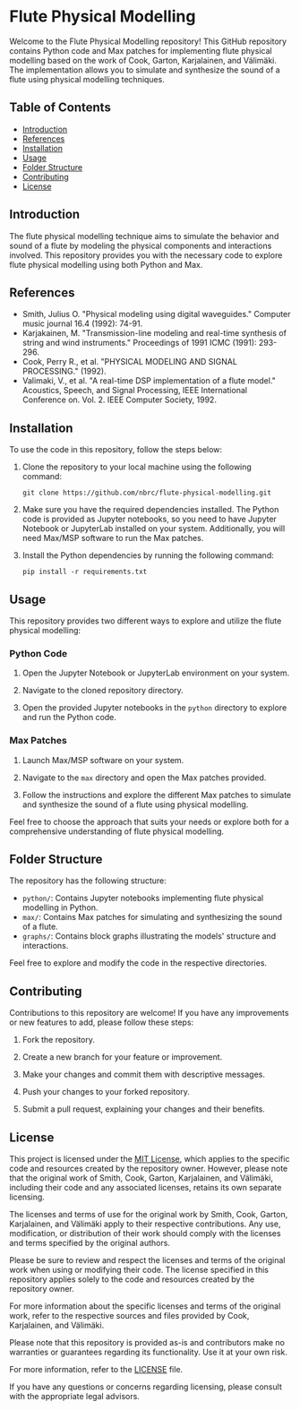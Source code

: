 # Flute Physical Modelling

Welcome to the Flute Physical Modelling repository! This GitHub repository contains Python code and Max patches for implementing flute physical modelling based on the work of Cook, Garton, Karjalainen, and Välimäki. The implementation allows you to simulate and synthesize the sound of a flute using physical modelling techniques.

## Table of Contents

- [Introduction](#introduction)
- [References](#references)
- [Installation](#installation)
- [Usage](#usage)
- [Folder Structure](#folder-structure)
- [Contributing](#contributing)
- [License](#license)

## Introduction

The flute physical modelling technique aims to simulate the behavior and sound of a flute by modeling the physical components and interactions involved. This repository provides you with the necessary code to explore flute physical modelling using both Python and Max.

## References

- Smith, Julius O. "Physical modeling using digital waveguides." Computer music journal 16.4 (1992): 74-91.
- Karjakainen, M. "Transmission-line modeling and real-time synthesis of string and wind instruments." Proceedings of 1991 ICMC (1991): 293-296.
- Cook, Perry R., et al. "PHYSICAL MODELING AND SIGNAL PROCESSING." (1992).
- Valimaki, V., et al. "A real-time DSP implementation of a flute model." Acoustics, Speech, and Signal Processing, IEEE International Conference on. Vol. 2. IEEE Computer Society, 1992.

## Installation

To use the code in this repository, follow the steps below:

1. Clone the repository to your local machine using the following command:
   ```
   git clone https://github.com/nbrc/flute-physical-modelling.git
   ```

2. Make sure you have the required dependencies installed. The Python code is provided as Jupyter notebooks, so you need to have Jupyter Notebook or JupyterLab installed on your system. Additionally, you will need Max/MSP software to run the Max patches.

3. Install the Python dependencies by running the following command:
   ```
   pip install -r requirements.txt
   ```

## Usage

This repository provides two different ways to explore and utilize the flute physical modelling:

### Python Code

1. Open the Jupyter Notebook or JupyterLab environment on your system.

2. Navigate to the cloned repository directory.

3. Open the provided Jupyter notebooks in the `python` directory to explore and run the Python code.

### Max Patches

1. Launch Max/MSP software on your system.

2. Navigate to the `max` directory and open the Max patches provided.

3. Follow the instructions and explore the different Max patches to simulate and synthesize the sound of a flute using physical modelling.

Feel free to choose the approach that suits your needs or explore both for a comprehensive understanding of flute physical modelling.

## Folder Structure

The repository has the following structure:

- `python/`: Contains Jupyter notebooks implementing flute physical modelling in Python.
- `max/`: Contains Max patches for simulating and synthesizing the sound of a flute.
- `graphs/`: Contains block graphs illustrating the models' structure and interactions.

Feel free to explore and modify the code in the respective directories.

## Contributing

Contributions to this repository are welcome! If you have any improvements or new features to add, please follow these steps:

1. Fork the repository.

2. Create a new branch for your feature or improvement.

3. Make your changes and commit them with descriptive messages.

4. Push your changes to your forked repository.

5. Submit a pull request, explaining your changes and their benefits.

## License

This project is licensed under the [MIT License](LICENSE), which applies to the specific code and resources created by the repository owner. However, please note that the original work of Smith, Cook, Garton, Karjalainen, and Välimäki, including their code and any associated licenses, retains its own separate licensing.

The licenses and terms of use for the original work by Smith, Cook, Garton, Karjalainen, and Välimäki apply to their respective contributions. Any use, modification, or distribution of their work should comply with the licenses and terms specified by the original authors.

Please be sure to review and respect the licenses and terms of the original work when using or modifying their code. The license specified in this repository applies solely to the code and resources created by the repository owner.

For more information about the specific licenses and terms of the original work, refer to the respective sources and files provided by Cook, Karjalainen, and Välimäki.

Please note that this repository is provided as-is and contributors make no warranties or guarantees regarding its functionality. Use it at your own risk.

For more information, refer to the [LICENSE](LICENSE) file.

If you have any questions or concerns regarding licensing, please consult with the appropriate legal advisors.

